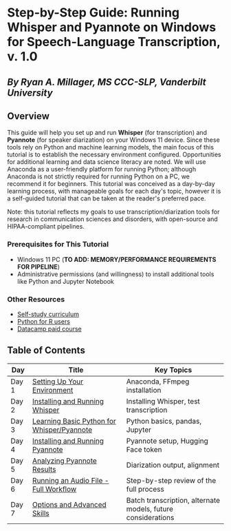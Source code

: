 # Step-by-Step Guide: Running Whisper and Pyannote on Windows for Speech-Language Transcription, v. 1.0

## *By Ryan A. Millager, MS CCC-SLP, Vanderbilt University*

## **Overview**

This guide will help you set up and run **Whisper** (for transcription) and **Pyannote** (for speaker diarization) on your Windows 11 device. Since these tools rely on Python and machine learning models, the main focus of this tutorial is to establish the necessary environment configured. Opportunities for additional learning and data science literacy are noted. We will use Anaconda as a user-friendly platform for running Python; although Anaconda is not strictly required for running Python on a PC, we recommend it for beginners. This tutorial was conceived as a day-by-day learning process, with manageable goals for each day's topic, however it is a self-guided tutorial that can be taken at the reader's preferred pace.

Note: this tutorial reflects my goals to use transcription/diarization tools for research in communication sciences and disorders, with open-source and HIPAA-compliant pipelines.

### **Prerequisites for This Tutorial**

- Windows 11 PC (**TO ADD: MEMORY/PERFORMANCE REQUIREMENTS FOR PIPELINE**)
- Administrative permissions (and willingness) to install additional tools like Python and Jupyter Notebook

### **Other Resources**

- [Self-study curriculum](https://github.com/NeuralNine/python-curriculum)
- [Python for R users](https://rebeccabarter.com/blog/2023-09-11-from_r_to_python)
- [Datacamp paid course](https://www.datacamp.com/courses/python-for-r-users)

## Table of Contents

| Day | Title | Key Topics |
|-----|-------|------------|
| Day 1 | [Setting Up Your Environment](python_for_asr_tutorial_day1.md) | Anaconda, FFmpeg installation |
| Day 2 | [Installing and Running Whisper](python_for_asr_tutorial_day2.md) | Installing Whisper, test transcription |
| Day 3 | [Learning Basic Python for Whisper/Pyannote](python_for_asr_tutorial_day3.md) | Python basics, pandas, Jupyter |
| Day 4 | [Installing and Running Pyannote](python_for_asr_tutorial_day4.md) | Pyannote setup, Hugging Face token |
| Day 5 | [Analyzing Pyannote Results](python_for_asr_tutorial_day5.md) | Diarization output, alignment |
| Day 6 | [Running an Audio File - Full Workflow](python_for_asr_tutorial_day6.md) | Step-by-step review of the full process |
| Day 7 | [Options and Advanced Skills](python_for_asr_tutorial_day7.md) | Batch transcription, alternate models, future considerations |